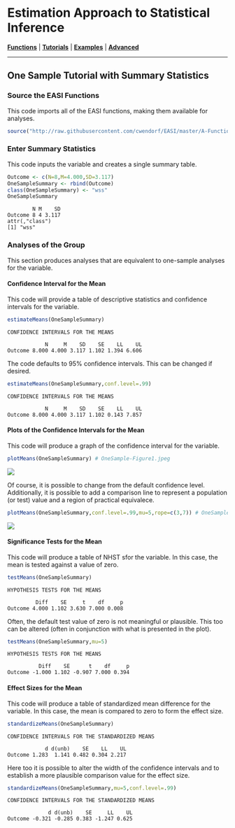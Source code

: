 # Estimation Approach to Statistical Inference

[**Functions**](../../Functions) | 
[**Tutorials**](../../Tutorials) | 
[**Examples**](../../Examples) | 
[**Advanced**](../../Advanced)

---

## One Sample Tutorial with Summary Statistics

### Source the EASI Functions

This code imports all of the EASI functions, making them available for analyses.
```r
source("http://raw.githubusercontent.com/cwendorf/EASI/master/A-Functions/EASI-Functions.R")
```

### Enter Summary Statistics

This code inputs the variable and creates a single summary table.
```r
Outcome <- c(N=8,M=4.000,SD=3.117)
OneSampleSummary <- rbind(Outcome)
class(OneSampleSummary) <- "wss"
OneSampleSummary
```
```
        N M    SD
Outcome 8 4 3.117
attr(,"class")
[1] "wss"
```

### Analyses of the Group

This section produces analyses that are equivalent to one-sample analyses for the variable.

#### Confidence Interval for the Mean

This code will provide a table of descriptive statistics and confidence intervals for the variable.
```r
estimateMeans(OneSampleSummary)
```
```
CONFIDENCE INTERVALS FOR THE MEANS

            N     M    SD    SE    LL    UL
Outcome 8.000 4.000 3.117 1.102 1.394 6.606
```

The code defaults to 95% confidence intervals. This can be changed if desired.
```r
estimateMeans(OneSampleSummary,conf.level=.99)
```
```
CONFIDENCE INTERVALS FOR THE MEANS

            N     M    SD    SE    LL    UL
Outcome 8.000 4.000 3.117 1.102 0.143 7.857
```

#### Plots of the Confidence Intervals for the Mean

This code will produce a graph of the confidence interval for the variable.
```r
plotMeans(OneSampleSummary) # OneSample-Figure1.jpeg
```
<kbd><img src="OneSample-Figure1.jpeg"></kbd>

Of course, it is possible to change from the default confidence level. Additionally, it is possible to add a comparison line to represent a population (or test) value and a region of practical equivalece.
```r
plotMeans(OneSampleSummary,conf.level=.99,mu=5,rope=c(3,7)) # OneSample-Figure2.jpeg
```
<kbd><img src="OneSample-Figure2.jpeg"></kbd>


#### Significance Tests for the Mean

This code will produce a table of NHST sfor the variable. In this case, the mean is tested against a value of zero.
```r
testMeans(OneSampleSummary)
```
```
HYPOTHESIS TESTS FOR THE MEANS

         Diff    SE     t    df     p
Outcome 4.000 1.102 3.630 7.000 0.008
```

Often, the default test value of zero is not meaningful or plausible. This too can be altered (often in conjunction with what is presented in the plot).
```r
testMeans(OneSampleSummary,mu=5)
```
```
HYPOTHESIS TESTS FOR THE MEANS

          Diff    SE      t    df     p
Outcome -1.000 1.102 -0.907 7.000 0.394
```

#### Effect Sizes for the Mean

This code will produce a table of standardized mean difference for the variable. In this case, the mean is compared to zero to form the effect size.
```r
standardizeMeans(OneSampleSummary)
```
```
CONFIDENCE INTERVALS FOR THE STANDARDIZED MEANS

            d d(unb)    SE    LL    UL
Outcome 1.283  1.141 0.482 0.304 2.217
```

Here too it is possible to alter the width of the confidence intervals and to establish a more plausible comparison value for the effect size.
```r
standardizeMeans(OneSampleSummary,mu=5,conf.level=.99)
```
```
CONFIDENCE INTERVALS FOR THE STANDARDIZED MEANS

             d d(unb)    SE     LL    UL
Outcome -0.321 -0.285 0.383 -1.247 0.625
```
